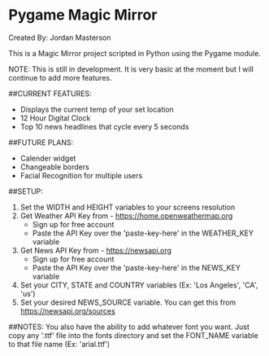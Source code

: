 # Pygame Magic Mirror 
Created By: Jordan Masterson

This is a Magic Mirror project scripted in Python using the Pygame module.

NOTE:  This is still in development. It is very basic at the moment but I will continue to add more features.

##CURRENT FEATURES:
 - Displays the current temp of your set location
 - 12 Hour Digital Clock
 - Top 10 news headlines that cycle every 5 seconds
 
##FUTURE PLANS:
 - Calender widget
 - Changeable borders
 - Facial Recognition for multiple users
 
##SETUP:
1. Set the WIDTH and HEIGHT variables to your screens resolution
2. Get Weather API Key from - https://home.openweathermap.org
    - Sign up for free account
    - Paste the API Key over the 'paste-key-here' in the WEATHER_KEY variable
3. Get News API Key from - https://newsapi.org
    - Sign up for free account
    - Paste the API Key over the 'paste-key-here' in the NEWS_KEY variable
4. Set your CITY, STATE and COUNTRY variables (Ex: 'Los Angeles', 'CA', 'us')
5. Set your desired NEWS_SOURCE variable.  You can get this from https://newsapi.org/sources

##NOTES:
You also have the ability to add whatever font you want. Just copy any '.ttf' file into the fonts directory 
and set the FONT_NAME variable to that file name (Ex: 'arial.ttf')
 